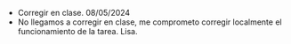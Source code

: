 - Corregir en clase. 08/05/2024
- No llegamos a corregir en clase, me comprometo corregir localmente el funcionamiento de la tarea. Lisa.
